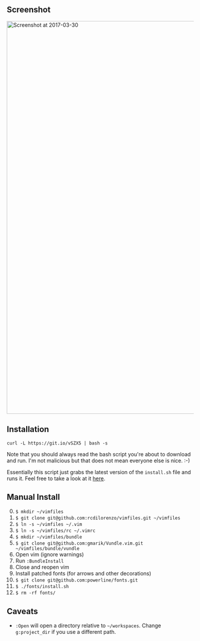 ## Screenshot

<img width="1055" alt="Screenshot at 2017-03-30" src="https://cloud.githubusercontent.com/assets/634167/24508017/2f5f4076-1530-11e7-9a38-346e93f84919.png">

## Installation

```
curl -L https://git.io/vSZX5 | bash -s
```

Note that you should always read the bash script you're about to download and run. I'm not malicious but that does not mean everyone else is nice. :-)

Essentially this script just grabs the latest version of the `install.sh` file and runs it. Feel free to take a look at it [here](./install.sh).

## Manual Install

0. `$ mkdir ~/vimfiles`
0. `$ git clone git@github.com:rcdilorenzo/vimfiles.git ~/vimfiles`
0. `$ ln -s ~/vimfiles ~/.vim`
0. `$ ln -s ~/vimfiles/rc ~/.vimrc`
0. `$ mkdir ~/vimfiles/bundle`
0. `$ git clone git@github.com:gmarik/Vundle.vim.git ~/vimfiles/bundle/vundle`
0. Open vim (ignore warnings)
0. Run `:BundleInstall`
0. Close and reopen vim
0. Install patched fonts (for arrows and other decorations)
  0. `$ git clone git@github.com:powerline/fonts.git`
  0. `$ ./fonts/install.sh`
  0. `$ rm -rf fonts/`

## Caveats

* `:Open` will open a directory relative to `~/workspaces`. Change `g:project_dir` if you use a different path.
